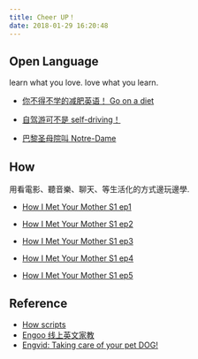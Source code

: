 ```yaml
---
title: Cheer UP！
date: 2018-01-29 16:20:48
---
```




## Open Language

learn what you love. love what you learn.

- [你不得不学的减肥英语！ Go on a diet ](https://mp.weixin.qq.com/s/05E0qBlaXUpb6q6f1qGU3A)

- [自驾游可不是 self-driving！](https://mp.weixin.qq.com/s/LneDTqXw8o27ABY9kH-ikA)

- [巴黎圣母院叫 Notre-Dame](https://mp.weixin.qq.com/s/mvE1itSvBpjnEYBxTUbWtg)

## How

用看電影、聽音樂、聊天、等生活化的方式邊玩邊學.

- [How I Met Your Mother S1 ep1][h1]

- [How I Met Your Mother S1 ep2][h2]

- [How I Met Your Mother S1 ep3][h3]

- [How I Met Your Mother S1 ep4][h4]

- [How I Met Your Mother S1 ep5][h5]

[h1]: http://cindylearnenglish.blogspot.tw/2015/03/how-i-met-your-mother-s1-ep1.html
[h2]: http://cindylearnenglish.blogspot.tw/2015/03/how-i-met-your-mother-s1-ep2.html
[h3]: http://cindylearnenglish.blogspot.tw/2015/04/how-i-met-your-mother-s1-ep3.html
[h4]: http://cindylearnenglish.blogspot.tw/2015/04/how-i-met-your-mother-s1-ep4.html
[h5]: http://cindylearnenglish.blogspot.tw/2015/08/how-i-met-your-mother-s1-ep5.html

## Reference

- [How scripts][hs1]
- [Engoo 线上英文家教][tw1]
- [Engvid: Taking care of your pet DOG!][v1]

[hs1]: https://www.springfieldspringfield.co.uk/episode_scripts.php?tv-show=how-i-met-your-mother
[tw1]: https://engoo.com.tw/
[v1]: /2017/11/02/engvid-Taking-care-of-your-pet/
[l1]: /2018/01/28/english-listening-cindy-duoyi/
